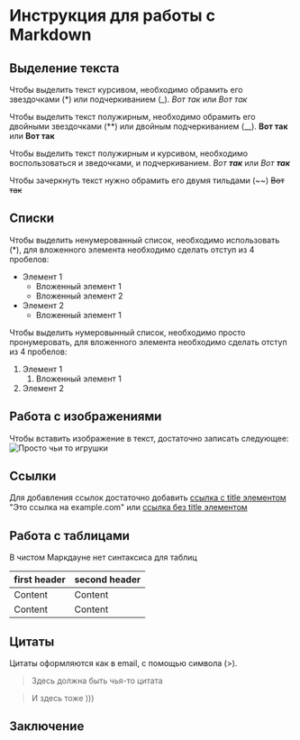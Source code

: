 # Инструкция для работы с Markdown

## Выделение текста

Чтобы выделить текст курсивом, необходимо обрамить его звездочками (*) или подчеркиванием (_). *Вот так* или _Вот так_

Чтобы выделить текст полужирным, необходимо обрамить его двойными звездочками (**) или двойным подчеркиванием (__). **Вот так** или __Вот так__

Чтобы выделить текст полужирным и курсивом, необходимо воспользоваться и зведочками, и подчеркиванием. _Вот **так**_ или *Вот __так__*

Чтобы зачеркнуть текст нужно обрамить его двумя тильдами (~~) ~~Вот так~~

## Списки

Чтобы выделить ненумерованный список, необходимо использовать (*), для вложенного элемента необходимо сделать отступ из 4 пробелов:

* Элемент 1
    * Вложенный элемент 1
    * Вложенный элемент 2
* Элемент 2
    * Вложенный элемент 1

Чтобы выделить нумеровынный список, необходимо просто пронумеровать, для вложенного элемента необходимо сделать отступ из 4 пробелов:

1. Элемент 1
    1. Вложенный элемент 1
2. Элемент 2

## Работа с изображениями

Чтобы вставить изображение в текст, достаточно записать следующее: 
![Просто чьи то игрушки](1.jpg)

## Ссылки

Для добавления ссылок достаточно добавить [ссылка с title элементом](http://example.com) "Это ссылка на example.com" или 
[ссылка без title элементом](http://example.com)

## Работа с таблицами

В чистом Маркдауне нет синтаксиса для таблиц 

|first header | second header|
|-------------|--------------|
|Content      | Content      |
|Content      | Content      |

## Цитаты

Цитаты оформляются как в email, с помощью символа (>).
> Здесь должна быть чья-то цитата

> И здесь тоже )))  

## Заключение